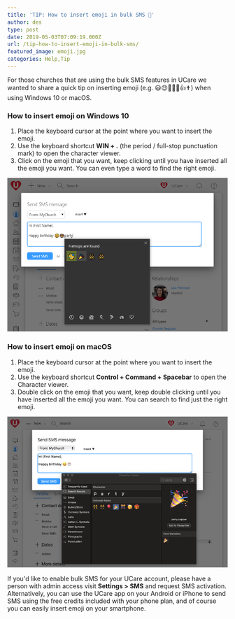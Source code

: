 ```yaml
---
title: 'TIP: How to insert emoji in bulk SMS 🥴'
author: des
type: post
date: 2019-05-03T07:09:19.000Z
url: /tip-how-to-insert-emoji-in-bulk-sms/
featured_image: emoji.jpg
categories: Help,Tip
---
```


For those churches that are using the bulk SMS features in UCare we wanted to share a quick tip on inserting emoji (e.g. 😃😍🤣🤷‍♂️👍✝) when using Windows 10 or macOS.

### How to insert emoji on Windows 10

1.  Place the keyboard cursor at the point where you want to insert the emoji.
2.  Use the keyboard shortcut **WIN + .** (the period / full-stop punctuation mark) to open the character viewer.
3.  Click on the emoji that you want, keep clicking until you have inserted all the emoji you want. You can even type a word to find the right emoji.

 ![](emoji-windows.png)

### How to insert emoji on macOS

1.  Place the keyboard cursor at the point where you want to insert the emoji.
2.  Use the keyboard shortcut **Control + Command + Spacebar** to open the Character viewer.
3.  Double click on the emoji that you want, keep double clicking until you have inserted all the emoji you want. You can search to find just the right emoji.

![](emoji-macos.png)

If you'd like to enable bulk SMS for your UCare account, please have a person with admin access visit **Settings > SMS** and request SMS activation. Alternatively, you can use the UCare app on your Android or iPhone to send SMS using the free credits included with your phone plan, and of course you can easily insert emoji on your smartphone.